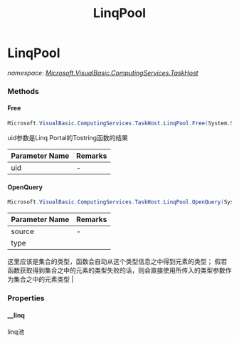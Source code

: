 ﻿---
title: LinqPool
---

# LinqPool
_namespace: [Microsoft.VisualBasic.ComputingServices.TaskHost](N-Microsoft.VisualBasic.ComputingServices.TaskHost.html)_





### Methods

#### Free
```csharp
Microsoft.VisualBasic.ComputingServices.TaskHost.LinqPool.Free(System.String)
```
uid参数是Linq Portal的Tostring函数的结果

|Parameter Name|Remarks|
|--------------|-------|
|uid|-|


#### OpenQuery
```csharp
Microsoft.VisualBasic.ComputingServices.TaskHost.LinqPool.OpenQuery(System.Collections.IEnumerable,System.Type)
```


|Parameter Name|Remarks|
|--------------|-------|
|source|-|
|type|
 这里应该是集合的类型，函数会自动从这个类型信息之中得到元素的类型；
 假若函数获取得到集合之中的元素的类型失败的话，则会直接使用所传入的类型参数作为集合之中的元素类型
 |



### Properties

#### __linq
linq池
